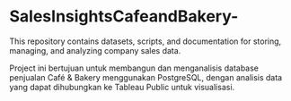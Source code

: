 # SalesInsightsCafeandBakery-
This repository contains datasets, scripts, and documentation for storing, managing, and analyzing company sales data.

Project ini bertujuan untuk membangun dan menganalisis database penjualan Café & Bakery menggunakan PostgreSQL, dengan analisis data yang dapat dihubungkan ke Tableau Public untuk visualisasi.

